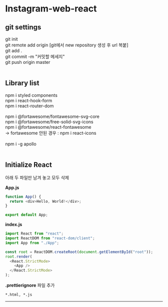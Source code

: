 # **Instagram-web-react**

## **git settings**

git init<br>
git remote add origin [git에서 new repository 생성 후 url 복붙]<br>
git add .<br>
git commit -m "커밋할 메세지"<br>
git push origin master<br>
<br>

## **Library list**

npm i styled components<br>
npm i react-hook-form<br>
npm i react-router-dom<br>
<br>
npm i @fortawesome/fontawesome-svg-core<br>
npm i @fortawesome/free-solid-svg-icons<br>
npm i @fortawesome/react-fontawesome<br>
-> fortawesome 안된 경우 : npm i react-icons<br>
<br>
npm i -g apollo<br><br>

## Initialize React

아래 두 파일만 남겨 놓고 모두 삭제

**App.js**

```javascript
function App() {
  return <div>Hello, World!</div>;
}

export default App;
```

**index.js**

```javascript
import React from "react";
import ReactDOM from "react-dom/client";
import App from "./App";

const root = ReactDOM.createRoot(document.getElementById("root"));
root.render(
  <React.StrictMode>
    <App />
  </React.StrictMode>
);
```

**.prettierignore** 파일 추가

```
*.html, *.js
```

<hr>
